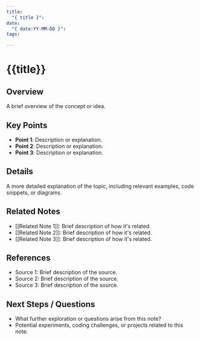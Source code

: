 ```yaml
---
title:
  "{ title }": 
date:
  "{ date:YY-MM-DD }": 
tags:

---
```



# {{title}}


## Overview
A brief overview of the concept or idea.

## Key Points
- **Point 1**: Description or explanation.
- **Point 2**: Description or explanation.
- **Point 3**: Description or explanation.

## Details
A more detailed explanation of the topic, including relevant examples, code snippets, or diagrams.

## Related Notes
- [[Related Note 1]]: Brief description of how it's related.
- [[Related Note 2]]: Brief description of how it's related.
- [[Related Note 3]]: Brief description of how it's related.

## References
- Source 1: Brief description of the source.
- Source 2: Brief description of the source.
- Source 3: Brief description of the source.

## Next Steps / Questions
- What further exploration or questions arise from this note?
- Potential experiments, coding challenges, or projects related to this note.
